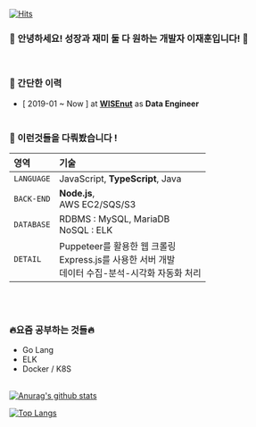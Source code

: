 [![Hits](https://hits.seeyoufarm.com/api/count/incr/badge.svg?url=https%3A%2F%2Fgithub.com%2Fjayhooney%2Fjayhooney&count_bg=%2379C83D&title_bg=%23555555&icon=&icon_color=%23E7E7E7&title=hits&edge_flat=false)](https://hits.seeyoufarm.com)

### 👋 **안녕하세요! 성장과 재미 둘 다 원하는 개발자 이재훈입니다!** 👋

<br/>

### **📣 간단한 이력**

- [ 2019-01 ~ Now ] at **[WISEnut](https://www.wisenut.com/)** as **Data Engineer**
  <br/>
  <br/>

### **📣 이런것들을 다뤄봤습니다 !**

| 영역       | 기술                                                                                                     |
| :--------- | :------------------------------------------------------------------------------------------------------- |
| `LANGUAGE` | JavaScript, **TypeScript**, Java                                                                         |
| `BACK-END` | **Node.js**,<br> AWS EC2/SQS/S3                                                                          |
| `DATABASE` | RDBMS : MySQL, MariaDB <br> NoSQL : ELK                                                                  |
| `DETAIL`   | Puppeteer를 활용한 웹 크롤링 <br> Express.js를 사용한 서버 개발 <br> 데이터 수집-분석-시각화 자동화 처리 |

<br/>
<br/>

### **🔥요즘 공부하는 것들🔥**

- Go Lang
- ELK
- Docker / K8S
  <br/>
  <br/>

[![Anurag's github stats](https://github-readme-stats.vercel.app/api?username=jayhooney)](https://github.com/anuraghazra/github-readme-stats)

[![Top Langs](https://github-readme-stats.vercel.app/api/top-langs/?username=jayhooney)](https://github.com/anuraghazra/github-readme-stats)

<!--
WAKA 연동 후 테스트 필요함.
[![willianrod's wakatime stats](https://github-readme-stats.vercel.app/api/wakatime?username=jayhooney)](https://github.com/anuraghazra/github-readme-stats)
-->

<!--
**jayhooney/jayhooney** is a ✨ _special_ ✨ repository because its `README.md` (this file) appears on your GitHub profile.

Here are some ideas to get you started:

- 🔭 I’m currently working on ...
- 🌱 I’m currently learning ...
- 👯 I’m looking to collaborate on ...
- 🤔 I’m looking for help with ...
- 💬 Ask me about ...
- 📫 How to reach me: ...
- 😄 Pronouns: ...
- ⚡ Fun fact: ...
-->
